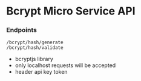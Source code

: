 # Bcrypt Micro Service API

### Endpoints
` /bcrypt/hash/generate `\
` /bcrypt/hash/validate `

- bcryptjs library
- only localhost requests will be accepted
- header api key token